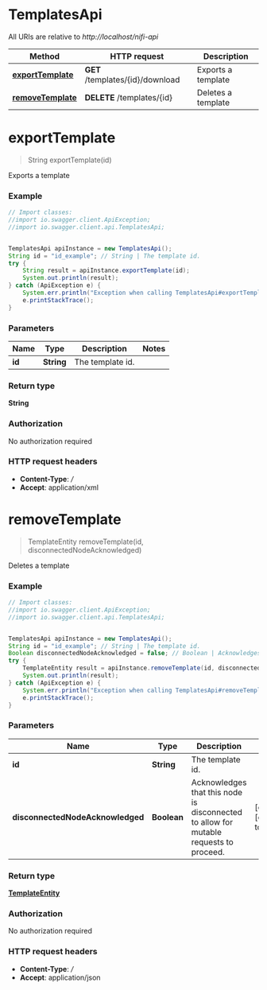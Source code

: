 # TemplatesApi

All URIs are relative to *http://localhost/nifi-api*

Method | HTTP request | Description
------------- | ------------- | -------------
[**exportTemplate**](TemplatesApi.md#exportTemplate) | **GET** /templates/{id}/download | Exports a template
[**removeTemplate**](TemplatesApi.md#removeTemplate) | **DELETE** /templates/{id} | Deletes a template


<a name="exportTemplate"></a>
# **exportTemplate**
> String exportTemplate(id)

Exports a template



### Example
```java
// Import classes:
//import io.swagger.client.ApiException;
//import io.swagger.client.api.TemplatesApi;


TemplatesApi apiInstance = new TemplatesApi();
String id = "id_example"; // String | The template id.
try {
    String result = apiInstance.exportTemplate(id);
    System.out.println(result);
} catch (ApiException e) {
    System.err.println("Exception when calling TemplatesApi#exportTemplate");
    e.printStackTrace();
}
```

### Parameters

Name | Type | Description  | Notes
------------- | ------------- | ------------- | -------------
 **id** | **String**| The template id. |

### Return type

**String**

### Authorization

No authorization required

### HTTP request headers

 - **Content-Type**: *_/_*
 - **Accept**: application/xml

<a name="removeTemplate"></a>
# **removeTemplate**
> TemplateEntity removeTemplate(id, disconnectedNodeAcknowledged)

Deletes a template



### Example
```java
// Import classes:
//import io.swagger.client.ApiException;
//import io.swagger.client.api.TemplatesApi;


TemplatesApi apiInstance = new TemplatesApi();
String id = "id_example"; // String | The template id.
Boolean disconnectedNodeAcknowledged = false; // Boolean | Acknowledges that this node is disconnected to allow for mutable requests to proceed.
try {
    TemplateEntity result = apiInstance.removeTemplate(id, disconnectedNodeAcknowledged);
    System.out.println(result);
} catch (ApiException e) {
    System.err.println("Exception when calling TemplatesApi#removeTemplate");
    e.printStackTrace();
}
```

### Parameters

Name | Type | Description  | Notes
------------- | ------------- | ------------- | -------------
 **id** | **String**| The template id. |
 **disconnectedNodeAcknowledged** | **Boolean**| Acknowledges that this node is disconnected to allow for mutable requests to proceed. | [optional] [default to false]

### Return type

[**TemplateEntity**](TemplateEntity.md)

### Authorization

No authorization required

### HTTP request headers

 - **Content-Type**: *_/_*
 - **Accept**: application/json

